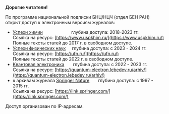 **Дорогие читатели!**

По программе национальной подписки БНЦ/НЦЧ (отдел БЕН РАН) открыт доступ к электронным версиям журналов:

- [Успехи химии](https://podpiska.rfbr.ru/resources/100/)                       глубина доступа: 2018-2023 гг.  
Ссылка на ресурс: [https://www.uspkhim.ru/](https://www.uspkhim.ru/)  
Полные тексты статей до 2017 г. в свободном доступе.
- [Успехи физических наук](https://ufn.ru/)     глубина доступа: с 2023 - 2024 гг.  
Ссылка на ресурс: [https://ufn.ru/](https://ufn.ru/)  
Полные тексты статей до 2022 г. в свободном доступе.
- [Квантовая электроника](https://quantum-electron.lebedev.ru/arhiv/)       глубина доступа: с 2022 - 2023 гг.  
Ссылка на ресурс: [https://quantum-electron.lebedev.ru/arhiv/](https://quantum-electron.lebedev.ru/arhiv/)
- к архивам журнала [Springer Nature](https://link.springer.com/)       глубина доступа: с 1997 - 2015 гг.  
Ссылка на ресурс: [https://link.springer.com/](https://link.springer.com/)

Доступ организован по IP-адресам.
